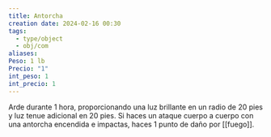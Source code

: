 ```yaml
---
title: Antorcha
creation date: 2024-02-16 00:30
tags:
  - type/object
  - obj/com
aliases: 
Peso: 1 lb
Precio: "1"
int_peso: 1
int_precio: 1
---
```

Arde durante 1 hora, proporcionando una luz brillante en un radio de 20 pies y luz tenue adicional en 20 pies. 
Si haces un ataque cuerpo a cuerpo con una antorcha encendida e impactas, haces 1 punto de daño por [[fuego]].

